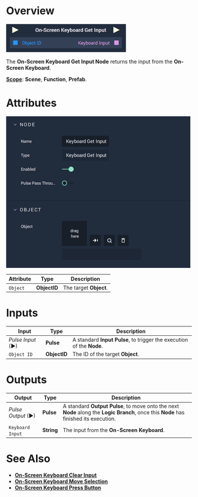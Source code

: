 # Overview

![The On-Screen Keyboard Get Input Node.](../../../.gitbook/assets/onscreenkeyboardgetinputupdatedimage.png)

The **On-Screen Keyboard Get Input Node** returns the input from the **On-Screen Keyboard**.

[**Scope**](../../overview.md#scopes): **Scene**, **Function**, **Prefab**.

# Attributes

![The On-Screen Keyboard Get Input Node Attributes.](../../../.gitbook/assets/node-onscreen-keyboard-get-input-attr.png)

|Attribute|Type|Description|
|---|---|---|
|`Object`|**ObjectID**|The target **Object**.|

# Inputs

|Input|Type|Description|
|---|---|---|
|*Pulse Input* (►)|**Pulse**|A standard **Input Pulse**, to trigger the execution of the **Node**.|
|`Object ID`|**ObjectID**|The ID of the target **Object**.|

# Outputs

|Output|Type|Description|
|---|---|---|
|*Pulse Output* (►)|**Pulse**|A standard **Output Pulse**, to move onto the next **Node** along the **Logic Branch**, once this **Node** has finished its execution.|
|`Keyboard Input`|**String**|The input from the **On-Screen Keyboard**.|

# See Also

* [**On-Screen Keyboard Clear Input**](onscreenkeyboardclearinput.md)
* [**On-Screen Keyboard Move Selection**](onscreenkeyboardmoveselection.md)
* [**On-Screen Keyboard Press Button**](onscreenkeyboardpressbutton.md)


